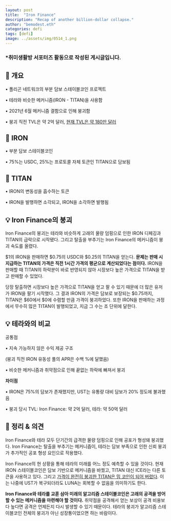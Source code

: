 ```yaml
---
layout: post
title:  "Iron Finance"
description: "Recap of another billion-dollar collapse."
author: "bemodest.eth"
categories: defi
tags: [defi]
image: ../assets/img/0514_1.png
---
```


### *취미생활방 서포터즈 활동으로 작성된 게시글입니다.

## 🔎 개요
• 폴리곤 네트워크의 부분 담보 스테이블코인 프로젝트

• 테라와 비슷한 메커니즘(IRON - TITAN)을 사용함

• 2021년 6월 메커니즘 결함으로 인해 붕괴함

• 붕괴 직전 TVL은 약 2억 달러, [현재 TVL은 약 180만 달러](https://defillama.com/protocol/iron-finance)

## 🔎 IRON
•  부분 담보 스테이블코인

•  75%는 USDC, 25%는 프로토콜 자체 토큰인 TITAN으로 담보됨

## 🔎 TITAN
• IRON의 변동성을 흡수하는 토큰

• IRON을 발행하면 소각되고, IRON을 소각하면 발행됨

## 💡 Iron Finance의 붕괴
  Iron Finance의 붕괴는 테라와 비슷하게 고래의 물량 덤핑으로 인한 IRON 디페깅과 TITAN의 급락으로 시작됐다. 그리고 탈출을 부추기는 Iron Finance의 메커니즘이 붕괴 속도를 올렸다.

  $1의 IRON을 판매하면 $0.75의 USDC와 $0.25의 TITAN을 얻는다. **문제는 판매 시 지급하는 TITAN의 가격은 직전 1시간 가격의 평균으로 계산되었다는 점이다.** IRON을 판매할 때 TITAN의 하락분이 바로 반영되지 않아 시장보다 높은 가격으로 TITAN을 받고 판매할 수 있었다.
 
  당장 탈출하면 시장보다 높은 가격으로 TITAN을 얻고 팔 수 있기 때문에 더 많은 유저가 IRON을 팔기 시작했다. 그 결과 IRON의 가격은 담보로 보장되는 $0.75까지, TITAN은 $60에서 $0에 수렴할 만큼 가격이 붕괴하었다. 또한 IRON을 판매하는 과정에서 무수히 많은 TITAN이 발행되었고, 지금 그 수는 조 단위에 달한다.

## 💡 테라와의 비교
  공통점

• 지속 가능하지 않은 수익 제공 구조

  (붕괴 직전 IRON 유동성 풀의 APR은 수백 %에 달했음)

• 비슷한 메커니즘과 취약점으로 인해 끝없는 하락에 빠져서 붕괴

  **차이점**

• IRON은 75%의 담보가 존재했지만, UST는 유통량 대비 담보가 20% 정도에 불과했음

• 붕괴 당시 TVL: Iron Finance: 약 2억 달러, 테라: 약 50억 달러

## 🔎 정리 & 의견
  Iron Finance와 테라 모두 단기간의 급격한 물량 덤핑으로 인해 공포가 형성돼 붕괴했다. Iron Finance는 탈출을 부추기는 메커니즘이, 테라는 담보 부족으로 인한 신뢰 붕괴가 추가적인 공포 형성 요인으로 작용했다.

  Iron Finance의 현 상황을 통해 테라의 미래를 어느 정도 예측할 수 있을 것이다. 현재 IRON 스테이블코인은 담보 기반으로 메커니즘을 바꿨고, TITAN 대신 ICE라는 다른 토큰을 사용하고 있다. 그리고 [가격이 완전히 붕괴한 TITAN은 밈 코인이 되어 버렸다](https://twitter.com/TITANisourDOGE). 이는 나중에 UST가 복구되더라도 LUNA는 회복할 수 없음을 의미하기도 한다.

  **Iron Finance와 테라를 교훈 삼아 미래의 알고리즘 스테이블코인은 고래의 공격을 방어할 수 있는 메커니즘을 마련해야 할 것이다.** 취약점을 공격해서 얻는 보상이 공격 비용보다 높다면 공격은 언제든지 다시 발생할 수 있기 때문이다. 테라의 붕괴가 알고리즘 스테이블코인 전체의 붕괴가 아닌 성장통이었으면 하는 바람이다.
